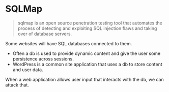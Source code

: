 # SQLMap
> sqlmap is an open source penetration testing tool that automates the process of detecting and exploiting SQL injection flaws and taking over of database servers.

Some websites will have SQL databases connected to them.
- Often a db is used to provide dynamic content and give the user some persistence across sessions.
- WordPress is a common site application that uses a db to store content and user data. 

When a web application allows user input that interacts with the db, we can attack that.
